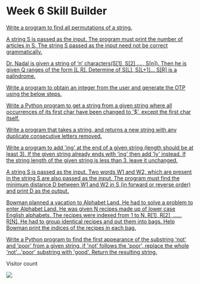 # Week 6 Skill Builder

[Write a program to find all permutations of a string.](https://github.com/atharva-narkhede/Python/blob/main/Week%206/Skill%20Builder/permutation.py)

[A string S is passed as the input. The program must print the number of articles in S. The string S passed as the input need not be correct grammatically.](https://github.com/atharva-narkhede/Python/blob/main/Week%206/Skill%20Builder/grammatical.py)

[Dr. Nadal is given a string of ‘n’ characters(S[1], S[2],...., S[n]). Then he is given Q ranges of the form [L R]. Determine of S[L], S[L+1]... S[R] is a palindrome.](https://github.com/atharva-narkhede/Python/blob/main/Week%206/Skill%20Builder/DrNadal.py)

[Write a program to obtain an integer from the user and generate the OTP using the below steps.](https://github.com/atharva-narkhede/Python/blob/main/Week%206/Skill%20Builder/generate_OTP.py)

[Write a Python program to get a string from a given string where all occurrences of its first char have been changed to '$', except the first char itself.](https://github.com/atharva-narkhede/Python/blob/main/Week%206/Skill%20Builder/dollar.py)

[Write a program that takes a string, and returns a new string with any duplicate consecutive letters removed.](https://github.com/atharva-narkhede/Python/blob/main/Week%206/Skill%20Builder/duplicate_String.py)

[Write a program to add 'ing' at the end of a given string (length should be at least 3). If the given string already ends with 'ing' then add 'ly' instead. If the string length of the given string is less than 3, leave it unchanged.](https://github.com/atharva-narkhede/Python/blob/main/Week%206/Skill%20Builder/add_ing.py)

[A string S is passed as the input. Two words W1 and W2, which are present in the string S are also passed as the input. The program must find the minimum distance D between W1 and W2 in S (in forward or reverse order) and print D as the output.](https://github.com/atharva-narkhede/Python/blob/main/Week%206/Skill%20Builder/minimum_dist_w1_w2.py)

[Bowman planned a vacation to Alphabet Land. He had to solve a problem to enter Alphabet Land. He was given N recipes made up of lower case English alphabets. The recipes were indexed from 1 to N. R[1], R[2], ….., R[N]. He had to group identical recipes and put them into bags. Help Bowman print the indices of the recipes in each bag.](https://github.com/atharva-narkhede/Python/blob/main/Week%206/Skill%20Builder/bowman.py)

[Write a Python program to find the first appearance of the substring 'not' and 'poor' from a given string, if 'not' follows the 'poor', replace the whole 'not'...'poor' substring with 'good'. Return the resulting string.](https://github.com/atharva-narkhede/Python/blob/main/Week%206/Skill%20Builder/substring_not_poor.py)



<p align="center"> 

  Visitor count<br>

  <img src="https://profile-counter.glitch.me/atharva-narkhede-pythonw6sb/count.svg" />

</p>
